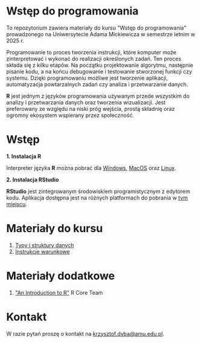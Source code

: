# Wstęp do programowania

To repozytorium zawiera materiały do kursu "Wstęp do programowania" prowadzonego
na Uniwersytecie Adama Mickiewicza w semestrze letnim w 2025 r.

Programowanie to proces tworzenia instrukcji, które komputer może zinterpretować i wykonać
do realizacji określonych zadań. Ten proces składa się z kilku etapów. Na początku
projektowanie algorytmu, następnie pisanie kodu, a na końcu debugowanie i testowanie 
stworzonej funkcji czy systemu. Dzięki programowaniu możliwe jest tworzenie aplikacji,
automatyzacja powtarzalnych zadań czy analiza i przetwarzanie danych.

**R** jest jednym z języków programowania używanym przede wszystkim do analizy i
przetwarzania danych oraz tworzenia wizualizacji. Jest preferowany ze względu na niski
próg wejścia, prostą składnię oraz ogromny ekosystem wspierany przez społeczność.

# Wstęp

**1. Instalacja R**

Interpreter języka **R** można pobrać dla [Windows](https://cloud.r-project.org/bin/windows/base/R-4.4.2-win.exe),
[MacOS](https://cran.r-project.org/bin/macosx/) oraz [Linux](https://cloud.r-project.org/bin/linux/).

**2. Instalacja RStudio**

**RStudio** jest zintegrowanym środowiskiem programistycznym z edytorem kodu.
Aplikacja dostępna jest na różnych platformach do pobrania w [tym miejscu](https://posit.co/download/rstudio-desktop/).

# Materiały do kursu

1. [Typy i struktury danych](https://kadyb.github.io/intro2025/cwiczenia/01_Typy_struktury_danych.html)
2. [Instrukcje warunkowe](https://kadyb.github.io/intro2025/cwiczenia/02_Instrukcje_warunkowe.html)

# Materiały dodatkowe

1. ["An Introduction to R"](https://cran.r-project.org/doc/manuals/r-release/R-intro.pdf) R Core Team

# Kontakt 

W razie pytań proszę o kontakt na <krzysztof.dyba@amu.edu.pl>.
